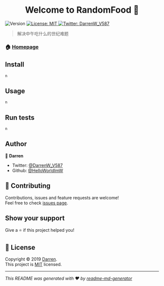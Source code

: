 <h1 align="center">Welcome to RandomFood 👋</h1>
<p>
  <img alt="Version" src="https://img.shields.io/badge/version-0.1-blue.svg?cacheSeconds=2592000" />
  <a href="aa">
    <img alt="License: MIT" src="https://img.shields.io/badge/License-MIT-yellow.svg" target="_blank" />
  </a>
  <a href="https://twitter.com/DarrenW_V587">
    <img alt="Twitter: DarrenW_V587" src="https://img.shields.io/twitter/follow/DarrenW_V587.svg?style=social" target="_blank" />
  </a>
</p>

> 解决中午吃什么的世纪难题

### 🏠 [Homepage](this.)

## Install

```sh
n
```

## Usage

```sh
n
```

## Run tests

```sh
n
```

## Author

👤 **Darren**

* Twitter: [@DarrenW_V587](https://twitter.com/DarrenW_V587)
* Github: [@HelloWorldImW](https://github.com/HelloWorldImW)

## 🤝 Contributing

Contributions, issues and feature requests are welcome!<br />Feel free to check [issues page](todo).

## Show your support

Give a ⭐️ if this project helped you!

## 📝 License

Copyright © 2019 [Darren](https://github.com/HelloWorldImW).<br />
This project is [MIT](aa) licensed.

***
_This README was generated with ❤️ by [readme-md-generator](https://github.com/kefranabg/readme-md-generator)_